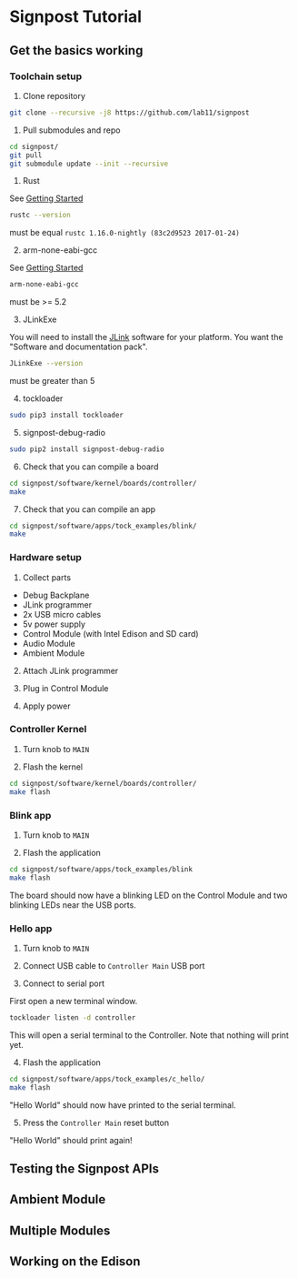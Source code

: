 Signpost Tutorial
=================

## Get the basics working

### Toolchain setup
1) Clone repository

```bash
git clone --recursive -j8 https://github.com/lab11/signpost
```

1) Pull submodules and repo

```bash
cd signpost/
git pull
git submodule update --init --recursive
```

1) Rust

See [Getting Started](https://github.com/helena-project/tock/blob/master/doc/Getting_Started.md)

```bash
rustc --version
```
must be equal `rustc 1.16.0-nightly (83c2d9523 2017-01-24)`

2) arm-none-eabi-gcc

See [Getting Started](https://github.com/helena-project/tock/blob/master/doc/Getting_Started.md)

```bash
arm-none-eabi-gcc
```
must be >= 5.2

3) JLinkExe

You will need to install the
[JLink](https://www.segger.com/jlink-software.html) software for your platform.
You want the "Software and documentation pack".

```bash
JLinkExe --version
```
must be greater than 5

4) tockloader

```bash
sudo pip3 install tockloader
```

5) signpost-debug-radio

```bash
sudo pip2 install signpost-debug-radio
```

6) Check that you can compile a board

```bash
cd signpost/software/kernel/boards/controller/
make
```

7) Check that you can compile an app

```bash
cd signpost/software/apps/tock_examples/blink/
make
```


### Hardware setup

1) Collect parts
 * Debug Backplane
 * JLink programmer
 * 2x USB micro cables
 * 5v power supply
 * Control Module (with Intel Edison and SD card)
 * Audio Module
 * Ambient Module

2) Attach JLink programmer

3) Plug in Control Module

4) Apply power


### Controller Kernel

1) Turn knob to `MAIN`

2) Flash the kernel

```bash
cd signpost/software/kernel/boards/controller/
make flash
```


### Blink app

1) Turn knob to `MAIN`


2) Flash the application

```bash
cd signpost/software/apps/tock_examples/blink
make flash
```

The board should now have a blinking LED on the Control Module and two blinking
LEDs near the USB ports.


### Hello app

1) Turn knob to `MAIN`

2) Connect USB cable to `Controller Main` USB port

3) Connect to serial port

First open a new terminal window.

```bash
tockloader listen -d controller
```

This will open a serial terminal to the Controller. Note that nothing will print yet.

4) Flash the application

```bash
cd signpost/software/apps/tock_examples/c_hello/
make flash
```

"Hello World" should now have printed to the serial terminal.

5) Press the `Controller Main` reset button

"Hello World" should print again!


## Testing the Signpost APIs


## Ambient Module


## Multiple Modules


## Working on the Edison

